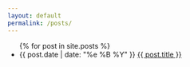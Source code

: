 ```yaml
---
layout: default
permalink: /posts/
---
```


<div class="visual">
  <ul class="posts">
    {% for post in site.posts %}
    <li class='flex three'>
      <time class='one-third' datetime="{{ post.date | date: "%Y-%m-%e" }}">
        {{ post.date | date: "%e %B %Y" }}
      </time>
      <a class='two-third' href="{{ site.baseurl }}{{ post.url }}">{{ post.title }}</a>
    </li>
      <!-- <article class="post">
        <a href="{{ site.baseurl }}{{ post.url }}">
          <h1>{{ post.title }}</h1>

          <div>
            <p class="post_date">{{ post.date | date: "%B %e, %Y" }}</p>
          </div>
        </a>
        <div class="entry">
          {{ post.excerpt }}
        </div>

        <a href="{{ site.baseurl }}{{ post.url }}" class="read-more">Read More</a>
      </article> -->
    {% endfor %}
    </ul>
</div>

